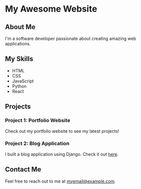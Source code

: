 # My Awesome Website

## About Me

I'm a software developer passionate about creating amazing web applications.

## My Skills

- HTML
- CSS
- JavaScript
- Python
- React

## Projects

### Project 1: Portfolio Website

Check out my portfolio website to see my latest projects!

### Project 2: Blog Application

I built a blog application using Django. Check it out [here](https://example.com/blog).

## Contact Me

Feel free to reach out to me at [myemail@example.com](mailto:myemail@example.com).

